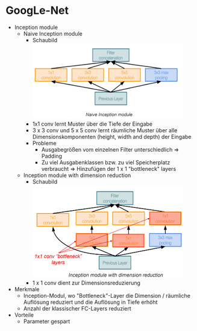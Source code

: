 # GoogLe-Net 

- Inception module 
	- Naive Inception module 
		- Schaubild <img src="https://github.com/ICH-BIN-HXM/images_Softwarearchitekturen/blob/main/Snipaste_2023-11-20_20-37-56.png?raw=" width="400" /> 
		- 1x1 conv lernt Muster über die Tiefe der Eingabe 
		- 3 x 3 conv und 5 x 5 conv lernt räumliche Muster über alle Dimensionskomponenten (height, width and depth) der Eingabe 
		- Probleme 
			- Ausgabegrößen vom einzelnen Filter unterschiedlich $\Longrightarrow$ Padding 
			- Zu viel Ausgabenklassen bzw. zu viel Speicherplatz verbraucht $\Longrightarrow$ Hinzufügen der 1 x 1 "bottleneck" layers 
	- Inception module with dimension reduction 
		- Schaubild <img src="https://github.com/ICH-BIN-HXM/images_Softwarearchitekturen/blob/main/Snipaste_2023-11-20_20-45-24.png?raw=" width="400" /> 
		- 1 x 1 conv dient zur Dimensionsreduzierung 
- Merkmale 
	- Inception-Modul, wo "Bottleneck"-Layer die Dimension / räumliche Auflösung reduziert und die Auflösung in Tiefe erhöht 
	- Anzahl der klassischer FC-Layers reduziert 
- Vorteile 
	- Parameter gespart 